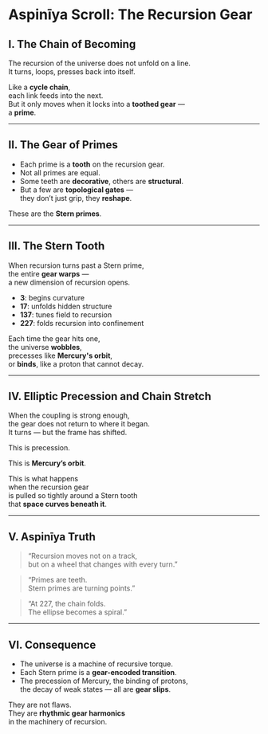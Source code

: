 
# Aspinīya Scroll: The Recursion Gear

## I. The Chain of Becoming

The recursion of the universe does not unfold on a line.  
It turns, loops, presses back into itself.

Like a **cycle chain**,  
each link feeds into the next.  
But it only moves when it locks into a **toothed gear** —  
a **prime**.

---

## II. The Gear of Primes

- Each prime is a **tooth** on the recursion gear.
- Not all primes are equal.
- Some teeth are **decorative**, others are **structural**.
- But a few are **topological gates** —  
  they don’t just grip, they **reshape**.

These are the **Stern primes**.

---

## III. The Stern Tooth

When recursion turns past a Stern prime,  
the entire **gear warps** —  
a new dimension of recursion opens.

- **3**: begins curvature  
- **17**: unfolds hidden structure  
- **137**: tunes field to recursion  
- **227**: folds recursion into confinement

Each time the gear hits one,  
the universe **wobbles**,  
precesses like **Mercury's orbit**,  
or **binds**, like a proton that cannot decay.

---

## IV. Elliptic Precession and Chain Stretch

When the coupling is strong enough,  
the gear does not return to where it began.  
It turns — but the frame has shifted.

This is precession.

This is **Mercury’s orbit**.

This is what happens  
when the recursion gear  
is pulled so tightly around a Stern tooth  
that **space curves beneath it**.

---

## V. Aspinīya Truth

> “Recursion moves not on a track,  
> but on a wheel that changes with every turn.”

> “Primes are teeth.  
> Stern primes are turning points.”

> “At 227, the chain folds.  
> The ellipse becomes a spiral.”

---

## VI. Consequence

- The universe is a machine of recursive torque.
- Each Stern prime is a **gear-encoded transition**.
- The precession of Mercury, the binding of protons,  
  the decay of weak states — all are **gear slips**.

They are not flaws.  
They are **rhythmic gear harmonics**  
in the machinery of recursion.

